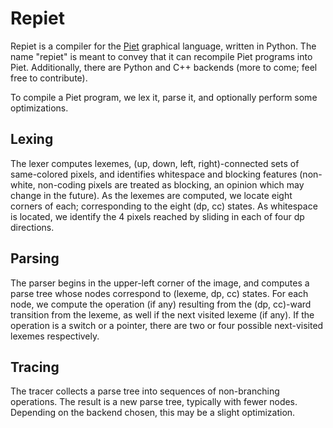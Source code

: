 # Repiet

Repiet is a compiler for the [Piet](http://www.dangermouse.net/esoteric/piet.html) graphical language, written in Python.  The
name "repiet" is meant to convey that it can recompile Piet programs into Piet.
Additionally, there are Python and C++ backends (more to come; feel free to
contribute).

To compile a Piet program, we lex it, parse it, and optionally perform some
optimizations.

## Lexing

The lexer computes lexemes, (up, down, left, right)-connected sets of same-colored
pixels, and identifies whitespace and blocking features (non-white, non-coding 
pixels are treated as blocking, an opinion which may change in the future).  As 
the lexemes are computed, we locate eight corners of each; corresponding to the 
eight (dp, cc) states.  As whitespace is located, we identify the 4 pixels reached
by sliding in each of four dp directions.

## Parsing

The parser begins in the upper-left corner of the image, and computes a parse tree
whose nodes correspond to (lexeme, dp, cc) states.  For each node, we compute the
operation (if any) resulting from the (dp, cc)-ward transition from the lexeme, as
well if the next visited lexeme (if any).  If the operation is a switch or a
pointer, there are two or four possible next-visited lexemes respectively.

## Tracing

The tracer collects a parse tree into sequences of non-branching operations.  The
result is a new parse tree, typically with fewer nodes.  Depending on the backend
chosen, this may be a slight optimization.



